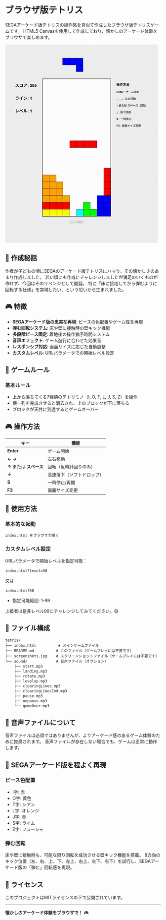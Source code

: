 # ブラウザ版テトリス

SEGAアーケード版テトリスの操作感を真似て作成したブラウザ版テトリスゲームです。
HTML5 Canvasを使用して作成しており、懐かしのアーケード体験をブラウザで楽しめます。

![スクリーンショット](./screenshots.jpg)

## 🎯 作成秘話

作者が子どもの頃にSEGAのアーケード版テトリスにハマり、その懐かしさのあまり作成しました。
若い頃にも作成にチャレンジしましたが満足のいくものが作れず、今回はそのリベンジとして開発。
特に「床に接地してから弾むように回転する仕様」を実現したい、という思いから生まれました。

## 🎮 特徴

- **SEGAアーケード版の忠実な再現**: ピースの色配置やゲーム性を再現
- **弾む回転システム**: 床や壁に接触時の壁キック機能
- **多段階ピース固定**: 着地後の操作猶予時間システム
- **音声エフェクト**: ゲーム進行に合わせた効果音
- **レスポンシブ対応**: 画面サイズに応じた自動調整
- **カスタムレベル**: URLパラメータでの開始レベル設定

## 🎯 ゲームルール

### 基本ルール
- 上から落ちてくる7種類のテトリミノ（I, O, T, L, J, S, Z）を操作
- 横一列を完成させると消去され、上のブロックが下に落ちる
- ブロックが天井に到達するとゲームオーバー

## 🎮 操作方法

| キー | 機能 |
|------|------|
| **Enter** | ゲーム開始 |
| **←** **→** | 左右移動 |
| **↑** または **スペース** | 回転（反時計回りのみ） |
| **↓** | 高速落下（ソフトドロップ） |
| **S** | 一時停止/再開 |
| **F3** | 画面サイズ変更 |

## 🚀 使用方法

### 基本的な起動
```
index.html をブラウザで開く
```

### カスタムレベル設定
URLパラメータで開始レベルを指定可能：
```
index.html?level=50
```
又は
```
index.html?50
```
- 指定可能範囲: 1-99

上級者は是非レベル99にチャレンジしてみてください。😋

## 📁 ファイル構成

```
tetris/
├── index.html          # メインゲームファイル
├── README.md          # このファイル（ゲームプレイには不要です）
├── screenshots.jpg    # スクリーンショットファイル（ゲームプレイには不要です）
└── sound/             # 音声ファイル（オプション）
    ├── start.mp3
    ├── landing.mp3
    ├── rotate.mp3
    ├── levelup.mp3
    ├── clearingLines.mp3
    ├── clearingLinesEnd.mp3
    ├── pause.mp3
    ├── unpause.mp3
    └── gameOver.mp3
```

## 🎵 音声ファイルについて

音声ファイルは必須ではありませんが、よりアーケード感のあるゲーム体験のために推奨されます。
音声ファイルが存在しない場合でも、ゲームは正常に動作します。

## 🎨 SEGAアーケード版を程よく再現

### ピース色配置
- I字: 赤
- O字: 黄色  
- T字: シアン
- L字: オレンジ
- J字: 青
- S字: ライム
- Z字: フューシャ

### 弾む回転
床や壁に接触時も、可能な限り回転を成功させる壁キック機能を搭載。
8方向のキック位置（左、右、上、下、左上、右上、左下、右下）を試行し、SEGAアーケード版の「弾む」回転感を再現。

## 📝 ライセンス

このプロジェクトはMITライセンスの下で公開されています。

---

**懐かしのアーケード体験をブラウザで！** 🎮